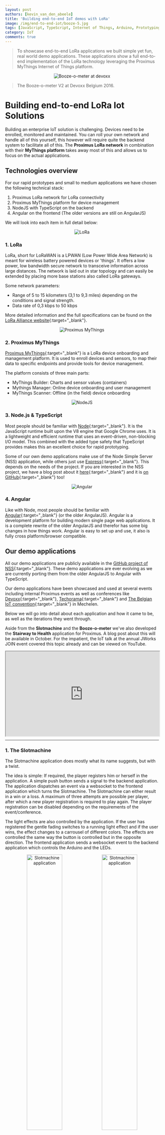 ```yaml
---
layout: post
authors: [kevin_van_den_abeele]
title: 'Building end-to-end IoT demos with LoRa'
image: /img/end-to-end-iot/booze-5.jpg
tags: [JavaScript, TypeScript, Internet of Things, Arduino, Prototyping, Sensors, LoRa, Booze, Node.js, Proximus, MyThings, Smart tech, Electronics, Modem]
category: IoT
comments: true
---
```


>To showcase end-to-end LoRa applications we built simple yet fun, real world demo applications. 
These applications show a full end-to-end implementation of the LoRa technology leveraging the Proximus MyThings Internet of Things platform.

<p style="text-align: center;">
  <img class="image fit" style="width: auto; max-height: 500px; margin:0px auto;" alt="Booze-o-meter at devoxx" src="/img/end-to-end-iot/booze-devoxx.jpg">
</p>

> The Booze-o-meter V2 at Devoxx Belgium 2016.

# Building end-to-end LoRa Iot Solutions 
Building an enterprise IoT solution is challenging. Devices need to be enrolled, monitored and maintained.
You can roll your own network and handle all of this yourself, this however will require quite the backend system to facilitate all of this.
The **Proximus LoRa network** in combination with their **MyThings platform** takes away most of this and allows us to focus on the actual applications.


## Technologies overview
For our rapid prototypes and small to medium applications we have chosen the following technical stack:
1. Proximus LoRa network for LoRa connectivity
2. Proximus MyThings platform for device management
3. NodeJS with TypeScript on the backend
4. Angular on the frontend (The older versions are still on AngularJS)

We will look into each item in full detail below:

<p style="text-align: center;">
  <img class="image fit" style="max-width: 300px; margin:0px auto;" alt="LoRa" src="/img/end-to-end-iot/lora.png">
</p>

### 1. LoRa

LoRa, short for LoRaWAN is a LPWAN (Low Power Wide Area Network) is meant for wireless battery powered devices or 'things'.
It offers a low power, low bandwidth secure network to transceive information across large distances. The network is laid out in star topology and can easily be extended by placing more base stations also called LoRa gateways.

Some network parameters:
- Range of 5 to 15 kilometers (3,1 to 9,3 miles) depending on the conditions and signal strength.
- Data rate of 0,3 kbps to 50 kbps

More detailed information and the full specifications can be found on the [LoRa Alliance website](https://www.lora-alliance.org/technology){:target="_blank"}.

<p style="text-align: center;">
  <img class="image fit" style="max-width: 300px; margin:0px auto;" alt="Proximus MyThings" src="/img/end-to-end-iot/mythings.png">
</p>

### 2. Proximus MyThings 

[Proximus MyThings](https://mythings.proximus.be/#/login/){:target="_blank"} is a LoRa device onboarding and management platform. 
It is used to enroll devices and sensors, to map their data to specific endpoints and provide tools for device management.

The platform consists of three main parts:
- MyThings Builder: Charts and sensor values (containers)
- Mythings Manager: Online device onboarding and user management
- MyThings Scanner: Offline (in the field) device onboarding

<p style="text-align: center;">
  <img class="image fit" style="max-width: 250px; margin:0px auto;" alt="NodeJS" src="/img/end-to-end-iot/node.png">
</p>

### 3. Node.js &amp; TypeScript

Most people should be familiar with [Node](https://nodejs.org/en/){:target="_blank"}.
It is the JavaScript runtime built upon the V8 engine that Google Chrome uses.
It is a lightweight and efficient runtime that uses an event-driven, non-blocking I/O model.
This combined with the added type safety that TypeScript provides makes this an excellent choice for rapid prototyping.

Some of our own demo applications make use of the Node Simple Server (NSS) application, while others just use [Express](https://expressjs.com){:target="_blank"}. This depends on the needs of the project.
If you are interested in the NSS project, we have a blog post about it [here](http://ordina-jworks.github.io/iot/2017/01/21/Node-with-TypeScript.html){:target="_blank"} and it is [on GitHub](https://github.com/ordina-jworks/NodeSimpleServer){:target="_blank"} too!

<p style="text-align: center;">
  <img class="image fit" style="max-width: 200px; margin:0px auto;" alt="Angular" src="/img/end-to-end-iot/angular.png">
</p>

### 4. Angular

Like with Node, most people should be familiar with [Angular](https://angular.io){:target="_blank"} (or the older AngularJS).
Angular is a development platform for building modern single page web applications.
It is a complete rewrite of the older AngularJS and therefor has some big changes in how things work.
Angular is easy to set up and use, it also is fully cross platform/browser compatible.


## Our demo applications
All our demo applications are publicly available in the [GitHub project of NSS](https://github.com/ordina-jworks/NodeSimpleServer){:target="_blank"}.
These demo applications are ever evolving as we are currently porting them from the older AngularJS to Angular with TypeScript.

Our demo applications have been showcased and used at several events including internal Proximus events as well as conferences like [Devoxx](https://devoxx.be){:target="_blank"}, [Techorama](https://techorama.be){:target="_blank"} and [The Belgian IoT convention](https://iot-convention.eu/en/home/){:target="_blank"} in Mechelen.

Below we will go into detail about each application and how it came to be, as well as the iterations they went through.

Aside from the **Slotmachine** and the **Booze-o-meter** we've also developed the **Stairway to Health** application for Proximus. 
A blog post about this will be available in October.
For the impatient, the IoT talk at the annual JWorks JOIN event covered this topic already and can be viewed on YouTube.

<div style="position: relative; width: 100%; height: 0; padding-bottom: 55%;">
<iframe src="https://www.youtube.com/embed/BbnwrvfozUs?rel=0" width="100%" height="100%;" style="position: absolute; left: 0; top: 0; bottom: 0; right: 0;"></iframe>
</div>

<hr />

### 1. The Slotmachine
The Slotmachine application does mostly what its name suggests, but with a twist.

The idea is simple:
If required, the player registers him or herself in the application.
A simple push button sends a signal to the backend application. 
The application dispatches an event via a websocket to the frontend application which turns the Slotmachine. 
The Slotmachine can either result in a win or a loss. 
A maximum of three attempts are possible per player, after which a new player registration is required to play again.
The player registration can be disabled depending on the requirements of the event/conference.

The light effects are also controlled by the application.
If the user has registered the gentle fading switches to a running light effect and if the user wins, the effect changes to a carrousel of different colors.
The effects are controlled the same way the button is controlled but in the opposite direction. 
The frontend application sends a websocket event to the backend application which controls the Arduino and the LEDs.

<div style="text-align:center; margin:0px auto;">
  <img class="image fit" style="width: 48%; display: inline-block;" alt="Slotmachine application" src="/img/end-to-end-iot/slotmachine-1.jpg">
  <img class="image fit" style="width: 48%; display: inline-block;" alt="Slotmachine application" src="/img/end-to-end-iot/slotmachine-2.jpg">
</div>

> The Slotmachine V1 test setup.

#### V1
The first version was not LoRa enabled and used a push button and Arduino integration via Johnny-Five to allow interaction. This meant that an Arduino always needed to be connected to the server or laptop that was used as a server.

<p style="text-align: center;">
  <img class="image fit" style="max-width: 650px; margin:0px auto;" alt="Slotmachine application at devoxx 2015" src="/img/end-to-end-iot/slotmachine-devoxx.jpg">
</p>

> The Slotmachine V1 at Devoxx Belgium 2015.

#### V2
The second version of the Slotmachine application swapped out the Arduino and the required wired connection with a **LoRa enabled push button.**

This allowed us to demonstrate the capabilities of the LoRa network in a fun and engaging way.
The application remained unchanged for the user, and was adapted to be more configurable:
Setting a win chance (up to 100%) and different images/styling for different events.

<hr />

### 2. The Booze-o-meter
The Booze-o-meter application is a drink dispenser that relays liquid fill level in the dispenser.
It is a fun example to demonstrate how measuring the fill level of a container can be achieved.
This idea can be applied to container in a whole range of different industries and use cases. 
From oil tanks to garbage cans and to containers.

The application setup is extremely similar to the Slotmachine application. 
The sensors relay their data via the MyThings platform to our backend, which in turns dispatches an event on a websocket so the frontend application can display the change.

<div style="text-align:center; margin:0px auto;">
  <img class="image fit" style="width: 48%; display: inline-block;" alt="Booze-o-meter application" src="/img/end-to-end-iot/booze-1.jpg">
  <img class="image fit" style="width: 48%; display: inline-block;" alt="Booze-o-meter application" src="/img/end-to-end-iot/booze-2.jpg">
</div>

> The Booze-o-meter V1 test setup with regular water.

<hr />

#### V1
The first version of the Booze-o-meter used three sensors that can detect a liquid through a thin plastic container. This allowed us to represent the level in the container in a coarse way: 
- FULL (initial state)
- HIGH (sensor)
- MEDIUM (sensor)
- LOW (sensor)

The sensors have a simple binary readout, `true` if liquid is detected, `false` if not.
This data gets represented on the frontend application as the four states as mentioned above.

<hr />

#### V2
<div style="text-align:center; margin:0px auto;">
  <img class="image fit" style="width: 48%; display: inline-block;" alt="Booze-o-meter application" src="/img/end-to-end-iot/booze-3.jpg">
  <img class="image fit" style="width: 48%; display: inline-block;" alt="Booze-o-meter application" src="/img/end-to-end-iot/booze-4.jpg">
</div>

> The Booze-o-meter V2 at Devoxx Belgium 2016 with actual liquor!

The second version of the Booze-o-meter application allowed us to get a more detailed reading of the remaining fluid level in the container thanks to the addition of an ultrasonic sensor.
This sensor can measure the distance between itself and a surface, in this case the surface of the liquid in the container.

The application was updated to support this more granular approach that is able to show the level in the container accurately to 1%.

## Conclusion

Our demo applications have served us well in bringing across the idea of LoRa to customers and other interested developers. 
We will continue to evolve our demo applications by adding new features, technologies and keeping them up to date.

### Useful links &amp; further reading
- [LoRa Alliance](https://www.lora-alliance.org/technology){:target="_blank"}
- [Proximus MyThings](https://mythings.proximus.be/#/login/){:target="_blank"}
- [Node Simple Server on GitHub](https://github.com/ordina-jworks/NodeSimpleServer){:target="_blank"}
- [StairWay to Health JOIN Presentation](https://www.youtube.com/watch?v=BbnwrvfozUs&t=21s){:target="_blank"}
- [Angular](https://angular.io){:target="_blank"}
- [NodeJS](https://nodejs.org/en/){:target="_blank"}
- [Express](https://expressjs.com){:target="_blank"}